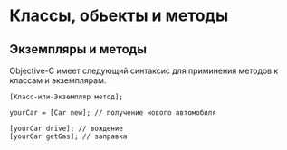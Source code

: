 # Классы, обьекты и методы

## Экземпляры и методы
Objective-C имеет следующий синтаксис для приминения методов к классам и экземплярам.

```
[Класс-или-Экземпляр метод];
```

```objc
yourCar = [Car new]; // получение нового автомобиля

[yourCar drive]; // вождение
[yourCar getGas]; // заправка
```




